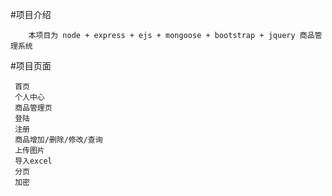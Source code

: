 #项目介绍
```
    本项目为 node + express + ejs + mongoose + bootstrap + jquery 商品管理系统
```

#项目页面
```
 首页
 个人中心
 商品管理页
 登陆
 注册
 商品增加/删除/修改/查询
 上传图片
 导入excel
 分页
 加密
```